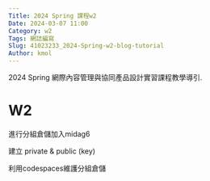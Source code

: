 ```yaml
---
Title: 2024 Spring 課程w2
Date: 2024-03-07 11:00
Category: w2
Tags: 網誌編寫
Slug: 41023233_2024-Spring-w2-blog-tutorial
Author: kmol
---
```


2024 Spring 網際內容管理與協同產品設計實習課程教學導引.

<!-- PELICAN_END_SUMMARY -->
# W2
進行分組倉儲加入midag6

建立 private & public (key)

利用codespaces維護分組倉儲